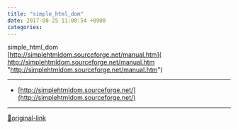 ```yaml
---
title: "simple_html_dom"
date: 2017-08-25 11:00:54 +0900
categories: 
---
```

  

simple_html_dom[  
]( http://simplehtmldom.sourceforge.net/manual.htm)[http://simplehtmldom.sourceforge.net/manual.htm]( http://simplehtmldom.sourceforge.net/manual.htm "http://simplehtmldom.sourceforge.net/manual.htm")





***
+ [http://simplehtmldom.sourceforge.net/](http://simplehtmldom.sourceforge.net/)


***
[🔗original-link](http://www.mins01.com/mh/tech/read/1106)